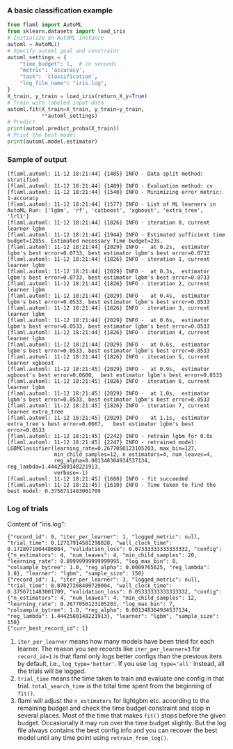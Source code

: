 ### A basic classification example

```python
from flaml import AutoML
from sklearn.datasets import load_iris
# Initialize an AutoML instance
automl = AutoML()
# Specify automl goal and constraint
automl_settings = {
    "time_budget": 1,  # in seconds
    "metric": 'accuracy',
    "task": 'classification',
    "log_file_name": "iris.log",
}
X_train, y_train = load_iris(return_X_y=True)
# Train with labeled input data
automl.fit(X_train=X_train, y_train=y_train,
           **automl_settings)
# Predict
print(automl.predict_proba(X_train))
# Print the best model
print(automl.model.estimator)
```

### Sample of output
```
[flaml.automl: 11-12 18:21:44] {1485} INFO - Data split method: stratified
[flaml.automl: 11-12 18:21:44] {1489} INFO - Evaluation method: cv
[flaml.automl: 11-12 18:21:44] {1540} INFO - Minimizing error metric: 1-accuracy
[flaml.automl: 11-12 18:21:44] {1577} INFO - List of ML learners in AutoML Run: ['lgbm', 'rf', 'catboost', 'xgboost', 'extra_tree', 'lrl1']
[flaml.automl: 11-12 18:21:44] {1826} INFO - iteration 0, current learner lgbm
[flaml.automl: 11-12 18:21:44] {1944} INFO - Estimated sufficient time budget=1285s. Estimated necessary time budget=23s.
[flaml.automl: 11-12 18:21:44] {2029} INFO -  at 0.2s,	estimator lgbm's best error=0.0733,	best estimator lgbm's best error=0.0733
[flaml.automl: 11-12 18:21:44] {1826} INFO - iteration 1, current learner lgbm
[flaml.automl: 11-12 18:21:44] {2029} INFO -  at 0.3s,	estimator lgbm's best error=0.0733,	best estimator lgbm's best error=0.0733
[flaml.automl: 11-12 18:21:44] {1826} INFO - iteration 2, current learner lgbm
[flaml.automl: 11-12 18:21:44] {2029} INFO -  at 0.4s,	estimator lgbm's best error=0.0533,	best estimator lgbm's best error=0.0533
[flaml.automl: 11-12 18:21:44] {1826} INFO - iteration 3, current learner lgbm
[flaml.automl: 11-12 18:21:44] {2029} INFO -  at 0.6s,	estimator lgbm's best error=0.0533,	best estimator lgbm's best error=0.0533
[flaml.automl: 11-12 18:21:44] {1826} INFO - iteration 4, current learner lgbm
[flaml.automl: 11-12 18:21:44] {2029} INFO -  at 0.6s,	estimator lgbm's best error=0.0533,	best estimator lgbm's best error=0.0533
[flaml.automl: 11-12 18:21:44] {1826} INFO - iteration 5, current learner xgboost
[flaml.automl: 11-12 18:21:45] {2029} INFO -  at 0.9s,	estimator xgboost's best error=0.0600,	best estimator lgbm's best error=0.0533
[flaml.automl: 11-12 18:21:45] {1826} INFO - iteration 6, current learner lgbm
[flaml.automl: 11-12 18:21:45] {2029} INFO -  at 1.0s,	estimator lgbm's best error=0.0533,	best estimator lgbm's best error=0.0533
[flaml.automl: 11-12 18:21:45] {1826} INFO - iteration 7, current learner extra_tree
[flaml.automl: 11-12 18:21:45] {2029} INFO -  at 1.1s,	estimator extra_tree's best error=0.0667,	best estimator lgbm's best error=0.0533
[flaml.automl: 11-12 18:21:45] {2242} INFO - retrain lgbm for 0.0s
[flaml.automl: 11-12 18:21:45] {2247} INFO - retrained model: LGBMClassifier(learning_rate=0.2677050123105203, max_bin=127,
               min_child_samples=12, n_estimators=4, num_leaves=4,
               reg_alpha=0.001348364934537134, reg_lambda=1.4442580148221913,
               verbose=-1)
[flaml.automl: 11-12 18:21:45] {1608} INFO - fit succeeded
[flaml.automl: 11-12 18:21:45] {1610} INFO - Time taken to find the best model: 0.3756711483001709
```

### Log of trials

Content of "iris.log":
```
{"record_id": 0, "iter_per_learner": 1, "logged_metric": null, "trial_time": 0.12717914581298828, "wall_clock_time": 0.1728971004486084, "validation_loss": 0.07333333333333332, "config": {"n_estimators": 4, "num_leaves": 4, "min_child_samples": 20, "learning_rate": 0.09999999999999995, "log_max_bin": 8, "colsample_bytree": 1.0, "reg_alpha": 0.0009765625, "reg_lambda": 1.0}, "learner": "lgbm", "sample_size": 150}
{"record_id": 1, "iter_per_learner": 3, "logged_metric": null, "trial_time": 0.07027268409729004, "wall_clock_time": 0.3756711483001709, "validation_loss": 0.05333333333333332, "config": {"n_estimators": 4, "num_leaves": 4, "min_child_samples": 12, "learning_rate": 0.2677050123105203, "log_max_bin": 7, "colsample_bytree": 1.0, "reg_alpha": 0.001348364934537134, "reg_lambda": 1.4442580148221913}, "learner": "lgbm", "sample_size": 150}
{"curr_best_record_id": 1}
```

1. `iter_per_learner` means how many models have been tried for each learner. The reason you see records like `iter_per_learner=3` for `record_id=1` is that flaml only logs better configs than the previous iters by default, i.e., `log_type='better'`. If you use `log_type='all'` instead, all the trials will be logged.
1. `trial_time` means the time taken to train and evaluate one config in that trial. `total_search_time` is the total time spent from the beginning of `fit()`.
1. flaml will adjust the `n_estimators` for lightgbm etc. according to the remaining budget and check the time budget constraint and stop in several places. Most of the time that makes `fit()` stops before the given budget. Occasionally it may run over the time budget slightly. But the log file always contains the best config info and you can recover the best model until any time point using `retrain_from_log()`.
